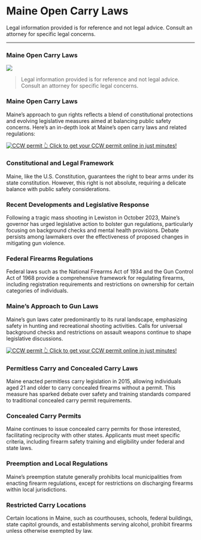 # Maine Open Carry Laws

Legal information provided is for reference and not legal advice. Consult an attorney for specific legal concerns. 

* * *

### Maine Open Carry Laws

![](https://cdn-images-1.medium.com/max/800/1*8FA-DBVR6YRaZ7jNnklFKg.png)

> Legal information provided is for reference and not legal advice. Consult an attorney for specific legal concerns.

### Maine Open Carry Laws

Maine’s approach to gun rights reflects a blend of constitutional protections and evolving legislative measures aimed at balancing public safety concerns. Here’s an in-depth look at Maine’s open carry laws and related regulations:

<a href="https://serp.ly/ccw">
<div>
    <img src="https://cdn-images-1.medium.com/max/1200/1*aCmvRhaa5Xjz4zDZxHzAjg.png" alt="CCW permit">
    👆 Click to get your CCW permit online in just minutes!
</div>
</a>

### Constitutional and Legal Framework

Maine, like the U.S. Constitution, guarantees the right to bear arms under its state constitution. However, this right is not absolute, requiring a delicate balance with public safety considerations.

### Recent Developments and Legislative Response

Following a tragic mass shooting in Lewiston in October 2023, Maine’s governor has urged legislative action to bolster gun regulations, particularly focusing on background checks and mental health provisions. Debate persists among lawmakers over the effectiveness of proposed changes in mitigating gun violence.

### Federal Firearms Regulations

Federal laws such as the National Firearms Act of 1934 and the Gun Control Act of 1968 provide a comprehensive framework for regulating firearms, including registration requirements and restrictions on ownership for certain categories of individuals.

### Maine’s Approach to Gun Laws

Maine’s gun laws cater predominantly to its rural landscape, emphasizing safety in hunting and recreational shooting activities. Calls for universal background checks and restrictions on assault weapons continue to shape legislative discussions.


<a href="https://serp.ly/ccw">
<div>
    <img src="https://cdn-images-1.medium.com/max/1200/1*TMCVgNoKp2NAtvLSAMkaJg.png" alt="CCW permit">
    👆 Click to get your CCW permit online in just minutes!
</div>
</a>


### Permitless Carry and Concealed Carry Laws

Maine enacted permitless carry legislation in 2015, allowing individuals aged 21 and older to carry concealed firearms without a permit. This measure has sparked debate over safety and training standards compared to traditional concealed carry permit requirements.

### Concealed Carry Permits

Maine continues to issue concealed carry permits for those interested, facilitating reciprocity with other states. Applicants must meet specific criteria, including firearm safety training and eligibility under federal and state laws.

### Preemption and Local Regulations

Maine’s preemption statute generally prohibits local municipalities from enacting firearm regulations, except for restrictions on discharging firearms within local jurisdictions.

### Restricted Carry Locations

Certain locations in Maine, such as courthouses, schools, federal buildings, state capitol grounds, and establishments serving alcohol, prohibit firearms unless otherwise exempted by law.



